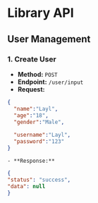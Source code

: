# Library API

## User Management

### 1. Create User
- **Method:** `POST`  
- **Endpoint:** `/user/input`  
- **Request:**
```json
{
  "name":"Layl",
  "age":"18",
  "gender":"Male",
  
  "username":"Layl",
  "password":"123"
}
```
    - **Response:** 
  ```json
{
  "status": "success",
  "data": null
}
  ```
